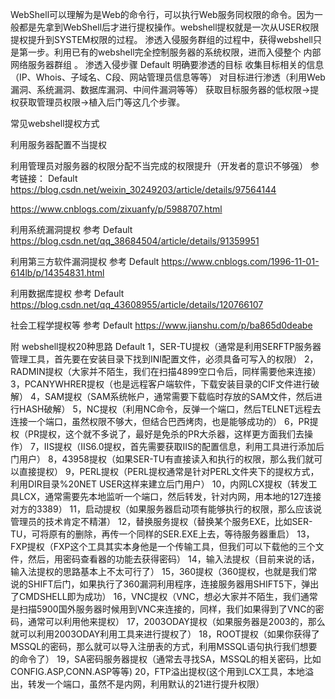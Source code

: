 WebShell可以理解为是Web的命令行，可以执行Web服务同权限的命令。因为一般都是先拿到WebShell后才进行提权操作。webshell提权就是一次从USER权限提权提升到SYSTEM权限的过程。
渗透入侵服务群组的过程中，获得webshell只是第一步。利用已有的webshell完全控制服务器的系统权限，进而入侵整个 内部网络服务器群组 。
渗透入侵步骤
Default
明确要渗透的目标
收集目标相关的信息（IP、Whois、子域名、C段、网站管理员信息等等）
对目标进行渗透（利用Web漏洞、系统漏洞、数据库漏洞、中间件漏洞等等）
获取目标服务器的低权限->提权获取管理员权限->植入后门等这几个步骤。

常见webshell提权方式

利用服务器配置不当提权

利用管理员对服务器的权限分配不当完成的权限提升（开发者的意识不够强）
参考链接：
Default
https://blog.csdn.net/weixin_30249203/article/details/97564144
 
https://www.cnblogs.com/zixuanfy/p/5988707.html

利用系统漏洞提权
参考
Default
https://blog.csdn.net/qq_38684504/article/details/91359951

利用第三方软件漏洞提权
参考
Default
https://www.cnblogs.com/1996-11-01-614lb/p/14354831.html

利用数据库提权
参考
Default
https://blog.csdn.net/qq_43608955/article/details/120766107

社会工程学提权等
参考
Default
https://www.jianshu.com/p/ba865d0deabe

附 webshell提权20种思路
Default
1，SER-TU提权（通常是利用SERFTP服务器管理工具，首先要在安装目录下找到INI配置文件，必须具备可写入的权限）
2，RADMIN提权（大家并不陌生，我们在扫描4899空口令后，同样需要他来连接）
3，PCANYWHRER提权（也是远程客户端软件，下载安装目录的CIF文件进行破解）
4，SAM提权（SAM系统帐户，通常需要下载临时存放的SAM文件，然后进行HASH破解）
5，NC提权（利用NC命令，反弹一个端口，然后TELNET远程去连接一个端口，虽然权限不够大，但结合巴西烤肉，也是能够成功的）
6，PR提权（PR提权，这个就不多说了，最好是免杀的PR大杀器，这样更方面我们去操作）
7，IIS提权（IIS6.0提权，首先需要获取IIS的配置信息，利用工具进行添加后门用户）
8，43958提权（如果SER-TU有直接读入和执行的权限，那么我们就可以直接提权）
9，PERL提权（PERL提权通常是针对PERL文件夹下的提权方式，利用DIR目录%20NET USER这样来建立后门用户）
10，内网LCX提权（转发工具LCX，通常需要先本地监听一个端口，然后转发，针对内网，用本地的127连接对方的3389）
11，启动提权（如果服务器启动项有能够执行的权限，那么应该说管理员的技术肯定不精湛）
12，替换服务提权（替换某个服务EXE，比如SER-TU，可将原有的删除，再传一个同样的SER.EXE上去，等待服务器重启）
13，FXP提权（FXP这个工具其实本身他是一个传输工具，但我们可以下载他的三个文件，然后，用密码查看器的功能去获得密码）
14，输入法提权（目前来说的话，输入法提权的思路基本上不太可行了）
15，360提权（360提权，也就是我们常说的SHIFT后门，如果执行了360漏洞利用程序，连接服务器用SHIFT5下，弹出了CMDSHELL即为成功）
16，VNC提权（VNC，想必大家并不陌生，我们通常是扫描5900国外服务器时候用到VNC来连接的，同样，我们如果得到了VNC的密码，通常可以利用他来提权）
17，2003ODAY提权（如果服务器是2003的，那么就可以利用2003ODAY利用工具来进行提权了）
18，ROOT提权（如果你获得了MSSQL的密码，那么就可以导入注册表的方式，利用MSSQL语句执行我们想要的命令了）
19，SA密码服务器提权（通常去寻找SA，MSSQL的相关密码，比如CONFIG.ASP,CONN.ASP等等)
20，FTP溢出提权(这个用到LCX工具，本地溢出，转发一个端口，虽然不是内网，利用默认的21进行提升权限）